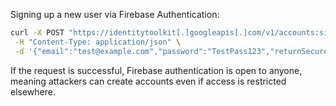 Signing up a new user via Firebase Authentication:
```bash
curl -X POST "https://identitytoolkit[.]googleapis[.]com/v1/accounts:signUp?key=<Firebase_API_Key>" \
 -H "Content-Type: application/json" \
 -d '{"email":"test@example.com","password":"TestPass123","returnSecureToken":true}'
```
If the request is successful, Firebase authentication is open to anyone, meaning attackers can create accounts even if access is restricted elsewhere.
